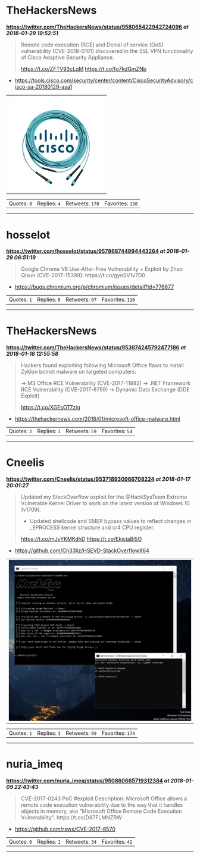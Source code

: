 # TheHackersNews
**https://twitter.com/TheHackersNews/status/958065422942724096 _at 2018-01-29 19:52:51_**
<blockquote>
Remote code execution (RCE) and Denial of service (DoS) vulnerability (CVE-2018-0101) discovered in the SSL VPN functionality of Cisco Adaptive Security Appliance. 

https://t.co/ZFTV93cLqM https://t.co/fo7kdGmZNb
</blockquote>

* https://tools.cisco.com/security/center/content/CiscoSecurityAdvisory/cisco-sa-20180129-asa1

<table><tr>
<td><img src="pictures/http+++pbs.twimg.com+tweet_video_thumb+DUu7alTVQAA1ajB.jpg" alt="http://pbs.twimg.com/tweet_video_thumb/DUu7alTVQAA1ajB.jpg"></td>
</table></tr>
<table><tr>
<td>Quotes: <code>8</code></td>
<td>Replies: <code>4</code></td>
<td>Retweets: <code>178</code></td>
<td>Favorites: <code>138</code></td>
</tr></table>

---

# hosselot
**https://twitter.com/hosselot/status/957868744994443264 _at 2018-01-29 06:51:19_**
<blockquote>
Google Chrome V8 Use-After-Free Vulnerability + Exploit by Zhao Qixun (CVE-2017-15399):
https://t.co/gynSV1v7D0
</blockquote>

* https://bugs.chromium.org/p/chromium/issues/detail?id=776677

<table><tr>
<td>Quotes: <code>1</code></td>
<td>Replies: <code>0</code></td>
<td>Retweets: <code>97</code></td>
<td>Favorites: <code>116</code></td>
</tr></table>

---

# TheHackersNews
**https://twitter.com/TheHackersNews/status/953974245792477186 _at 2018-01-18 12:55:58_**
<blockquote>
Hackers found exploiting following Microsoft Office flaws to install Zyklon botnet malware on targeted computers:

→ MS Office RCE Vulnerability (CVE-2017-11882)
→ .NET Framework RCE Vulnerability (CVE-2017-8759)
→ Dynamic Data Exchange (DDE Exploit)

https://t.co/XGEsOT7zjg
</blockquote>

* https://thehackernews.com/2018/01/microsoft-office-malware.html

<table><tr>
<td>Quotes: <code>2</code></td>
<td>Replies: <code>1</code></td>
<td>Retweets: <code>59</code></td>
<td>Favorites: <code>54</code></td>
</tr></table>

---

# Cneelis
**https://twitter.com/Cneelis/status/953718930966708224 _at 2018-01-17 20:01:27_**
<blockquote>
Updated my StackOverflow exploit for the @HackSysTeam Extreme Vulnerable Kernel Driver to work on the latest version of Windows 10 (v1709).

* Updated shellcode and SMEP bypass values to reflect changes in _EPROCESS kernel structure and cr4 CPU register.

https://t.co/mJvYKMKdhD https://t.co/EkicjaBi5O
</blockquote>

* https://github.com/Cn33liz/HSEVD-StackOverflowX64

<table><tr>
<td><img src="pictures/http+++pbs.twimg.com+media+DTxH9qSX0AEHpRN.jpg" alt="http://pbs.twimg.com/media/DTxH9qSX0AEHpRN.jpg"></td>
</table></tr>
<table><tr>
<td>Quotes: <code>1</code></td>
<td>Replies: <code>3</code></td>
<td>Retweets: <code>99</code></td>
<td>Favorites: <code>174</code></td>
</tr></table>

---

# nuria_imeq
**https://twitter.com/nuria_imeq/status/950860665719312384 _at 2018-01-09 22:43:43_**
<blockquote>
CVE-2017-0243 PoC #exploit
Description:
Microsoft Office allows a remote code execution vulnerability due to the way that it handles objects in memory, aka "Microsoft Office Remote Code Execution Vulnerability".
https://t.co/D87FLMNZRW
</blockquote>

* https://github.com/rxwx/CVE-2017-8570

<table><tr>
<td>Quotes: <code>0</code></td>
<td>Replies: <code>1</code></td>
<td>Retweets: <code>34</code></td>
<td>Favorites: <code>42</code></td>
</tr></table>

---

